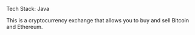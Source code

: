 Tech Stack: Java

This is a cryptocurrency exchange that allows you to buy and sell Bitcoin and Ethereum. 
